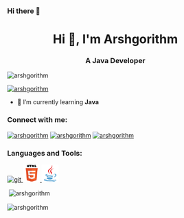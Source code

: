 ### Hi there 👋

<!--
**arshgorithm/arshgorithm** is a ✨ _special_ ✨ repository because its `README.md` (this file) appears on your GitHub profile.

Here are some ideas to get you started:

- 🔭 I’m currently working on ...
- 🌱 I’m currently learning ...
- 👯 I’m looking to collaborate on ...
- 🤔 I’m looking for help with ...
- 💬 Ask me about ...
- 📫 How to reach me: ...
- 😄 Pronouns: ...
- ⚡ Fun fact: ...
-->


<h1 align="center">Hi 👋, I'm Arshgorithm</h1>
<h3 align="center">A Java Developer</h3>

<p align="left"> <img src="https://komarev.com/ghpvc/?username=arshgorithm&label=Profile%20views&color=0e75b6&style=flat" alt="arshgorithm" /> </p>

<p align="left"> <a href="https://github.com/ryo-ma/github-profile-trophy"><img src="https://github-profile-trophy.vercel.app/?username=arshgorithm" alt="arshgorithm" /></a> </p>

- 🌱 I’m currently learning **Java**

<h3 align="left">Connect with me:</h3>
<p align="left">
<a href="https://twitter.com/arshgorithm" target="blank"><img align="center" src="https://raw.githubusercontent.com/rahuldkjain/github-profile-readme-generator/master/src/images/icons/Social/twitter.svg" alt="arshgorithm" height="30" width="40" /></a>
<a href="https://fb.com/arshgorithm" target="blank"><img align="center" src="https://raw.githubusercontent.com/rahuldkjain/github-profile-readme-generator/master/src/images/icons/Social/facebook.svg" alt="arshgorithm" height="30" width="40" /></a>
<a href="https://instagram.com/arshgorithm" target="blank"><img align="center" src="https://raw.githubusercontent.com/rahuldkjain/github-profile-readme-generator/master/src/images/icons/Social/instagram.svg" alt="arshgorithm" height="30" width="40" /></a>
</p>

<h3 align="left">Languages and Tools:</h3>
<p align="left"> <a href="https://git-scm.com/" target="_blank" rel="noreferrer"> <img src="https://www.vectorlogo.zone/logos/git-scm/git-scm-icon.svg" alt="git" width="40" height="40"/> </a> <a href="https://www.w3.org/html/" target="_blank" rel="noreferrer"> <img src="https://raw.githubusercontent.com/devicons/devicon/master/icons/html5/html5-original-wordmark.svg" alt="html5" width="40" height="40"/> </a> <a href="https://www.java.com" target="_blank" rel="noreferrer"> <img src="https://raw.githubusercontent.com/devicons/devicon/master/icons/java/java-original.svg" alt="java" width="40" height="40"/> </a> </p>

<p>&nbsp;<img align="center" src="https://github-readme-stats.vercel.app/api?username=arshgorithm&show_icons=true&locale=en" alt="arshgorithm" /></p>

<p><img align="center" src="https://github-readme-streak-stats.herokuapp.com/?user=arshgorithm&" alt="arshgorithm" /></p>
